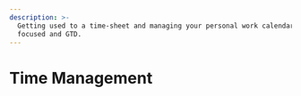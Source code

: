 ```yaml
---
description: >-
  Getting used to a time-sheet and managing your personal work calendar to stay
  focused and GTD.
---
```


# Time Management

